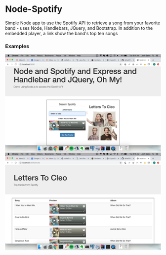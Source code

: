 # Node-Spotify

Simple Node app to use the Spotify API to retrieve a song from your favorite band - uses Node, Handlebars, JQuery, and Bootstrap. In addition to the embedded player, a link show the band's top ten songs

### Examples
<img src="SS1.png" size="300px">

<img src="SS2.png" size="300px">
